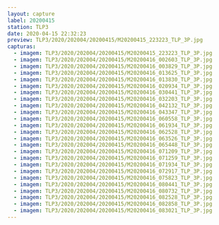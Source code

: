 ```yaml
---
layout: capture
label: 20200415
station: TLP3
date: 2020-04-15 22:32:23
preview: TLP3/2020/202004/20200415/M20200415_223223_TLP_3P.jpg
capturas:
  - imagem: TLP3/2020/202004/20200415/M20200415_223223_TLP_3P.jpg
  - imagem: TLP3/2020/202004/20200415/M20200416_002603_TLP_3P.jpg
  - imagem: TLP3/2020/202004/20200415/M20200416_003829_TLP_3P.jpg
  - imagem: TLP3/2020/202004/20200415/M20200416_013625_TLP_3P.jpg
  - imagem: TLP3/2020/202004/20200415/M20200416_013830_TLP_3P.jpg
  - imagem: TLP3/2020/202004/20200415/M20200416_020934_TLP_3P.jpg
  - imagem: TLP3/2020/202004/20200415/M20200416_030441_TLP_3P.jpg
  - imagem: TLP3/2020/202004/20200415/M20200416_032203_TLP_3P.jpg
  - imagem: TLP3/2020/202004/20200415/M20200416_042132_TLP_3P.jpg
  - imagem: TLP3/2020/202004/20200415/M20200416_043347_TLP_3P.jpg
  - imagem: TLP3/2020/202004/20200415/M20200416_060558_TLP_3P.jpg
  - imagem: TLP3/2020/202004/20200415/M20200416_061934_TLP_3P.jpg
  - imagem: TLP3/2020/202004/20200415/M20200416_062528_TLP_3P.jpg
  - imagem: TLP3/2020/202004/20200415/M20200416_063526_TLP_3P.jpg
  - imagem: TLP3/2020/202004/20200415/M20200416_065448_TLP_3P.jpg
  - imagem: TLP3/2020/202004/20200415/M20200416_071209_TLP_3P.jpg
  - imagem: TLP3/2020/202004/20200415/M20200416_071259_TLP_3P.jpg
  - imagem: TLP3/2020/202004/20200415/M20200416_071934_TLP_3P.jpg
  - imagem: TLP3/2020/202004/20200415/M20200416_072917_TLP_3P.jpg
  - imagem: TLP3/2020/202004/20200415/M20200416_075823_TLP_3P.jpg
  - imagem: TLP3/2020/202004/20200415/M20200416_080441_TLP_3P.jpg
  - imagem: TLP3/2020/202004/20200415/M20200416_080732_TLP_3P.jpg
  - imagem: TLP3/2020/202004/20200415/M20200416_082528_TLP_3P.jpg
  - imagem: TLP3/2020/202004/20200415/M20200416_082858_TLP_3P.jpg
  - imagem: TLP3/2020/202004/20200415/M20200416_083021_TLP_3P.jpg
---
```

